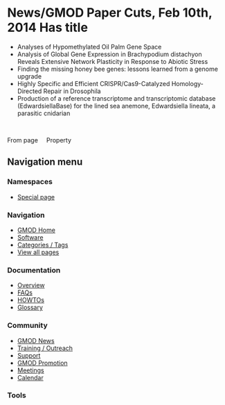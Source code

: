 



<span id="top"></span>




# <span dir="auto">News/GMOD Paper Cuts, Feb 10th, 2014 Has title</span>






  

- Analyses of Hypomethylated Oil Palm Gene Space
- Analysis of Global Gene Expression in Brachypodium distachyon Reveals
  Extensive Network Plasticity in Response to Abiotic Stress
- Finding the missing honey bee genes: lessons learned from a genome
  upgrade
- Highly Specific and Efficient CRISPR/Cas9-Catalyzed Homology-Directed
  Repair in Drosophila
- Production of a reference transcriptome and transcriptomic database
  (EdwardsiellaBase) for the lined sea anemone, Edwardsiella lineata, a
  parasitic cnidarian

 

From page     Property








## Navigation menu



### Namespaces

- <span id="ca-nstab-special">[Special
  page](/wiki/Special%253APageProperty/News/GMOD_Paper_Cuts,_Feb_10th,_2014%253A%253AHas_title "This is a special page, you cannot edit the page itself")</span>






### Navigation



- <span id="n-GMOD-Home">[GMOD Home](/wiki/Main_Page)</span>
- <span id="n-Software">[Software](/wiki/GMOD_Components)</span>
- <span id="n-Categories-.2F-Tags">[Categories /
  Tags](/wiki/Categories)</span>
- <span id="n-View-all-pages">[View all
  pages](/wiki/Special:AllPages)</span>




### Documentation



- <span id="n-Overview">[Overview](/wiki/Overview)</span>
- <span id="n-FAQs">[FAQs](/wiki/Category%253AFAQ)</span>
- <span id="n-HOWTOs">[HOWTOs](/wiki/Category%253AHOWTO)</span>
- <span id="n-Glossary">[Glossary](/wiki/Glossary)</span>




### Community



- <span id="n-GMOD-News">[GMOD News](/wiki/GMOD_News)</span>
- <span id="n-Training-.2F-Outreach">[Training /
  Outreach](/wiki/Training_and_Outreach)</span>
- <span id="n-Support">[Support](/wiki/Support)</span>
- <span id="n-GMOD-Promotion">[GMOD
  Promotion](/wiki/GMOD_Promotion)</span>
- <span id="n-Meetings">[Meetings](/wiki/Meetings)</span>
- <span id="n-Calendar">[Calendar](/wiki/Calendar)</span>




### Tools












<!-- -->




